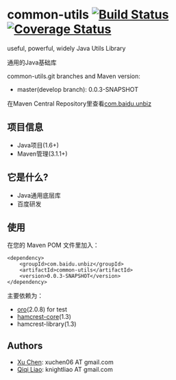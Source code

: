 common-utils [![Build Status](https://travis-ci.org/knightliao/common-utils.svg)](https://travis-ci.org/knightliao/common-utils) [![Coverage Status](https://coveralls.io/repos/knightliao/common-utils/badge.png?branch=master)](https://coveralls.io/r/knightliao/common-utils?branch=master)
=======

useful, powerful, widely Java Utils Library

通用的Java基础库 

common-utils.git branches and Maven version:

- master(develop branch): 0.0.3-SNAPSHOT

在Maven Central Repository里查看[com.baidu.unbiz](http://search.maven.org/#search%7Cga%7C1%7Ccom.baidu.unbiz)

## 项目信息 ##

- Java项目(1.6+)
- Maven管理(3.1.1+)

## 它是什么? ##

- Java通用底层库
- 百度研发

## 使用 ##

在您的 Maven POM 文件里加入：

    <dependency>
        <groupId>com.baidu.unbiz</groupId>
        <artifactId>common-utils</artifactId>
        <version>0.0.3-SNAPSHOT</version>
    </dependency>
    
主要依赖为：

- [oro](http://jakarta.apache.org/oro/)(2.0.8) for test
- [hamcrest-core](https://code.google.com/p/hamcrest/)(1.3) 
- hamcrest-library(1.3) 

## Authors ##

- [Xu Chen](https://github.com/xuchen-plus): xuchen06 AT gmail.com
- [Qiqi Liao](https://github.com/knightliao): knightliao AT gmail.com

